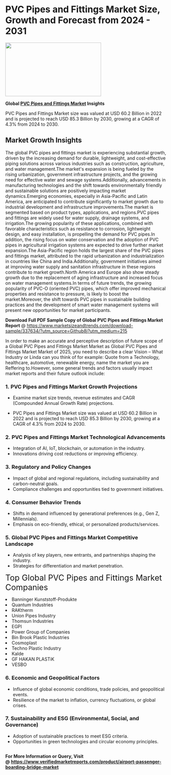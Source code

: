 <H1>PVC Pipes and Fittings Market Size, Growth and Forecast from 2024 - 2031</H1><img class="aligncenter size-medium wp-image-584254" src="https://thirdeyenews.in/wp-content/uploads/2024/09/Global-Market-Research-300x168.jpeg" alt="" width="300" height="168" /><p><strong>Global&nbsp;<a href="https://www.marketsizeandtrends.com/download-sample/337634/?utm_source=Github8j?utm_medium=215">PVC Pipes and Fittings Market</a> Insights</strong></p><p>PVC Pipes and Fittings Market size was valued at USD 60.2 Billion in 2022 and is projected to reach USD 85.3 Billion by 2030, growing at a CAGR of 4.3% from 2024 to 2030.</p><p><h2>Market Growth Insights</h2> The global PVC pipes and fittings market is experiencing substantial growth, driven by the increasing demand for durable, lightweight, and cost-effective piping solutions across various industries such as construction, agriculture, and water management.The market's expansion is being fueled by the rising urbanization, government infrastructure projects, and the growing need for effective water and sewage systems.Additionally, advancements in manufacturing technologies and the shift towards environmentally friendly and sustainable solutions are positively impacting market dynamics.Emerging economies, especially in Asia-Pacific and Latin America, are anticipated to contribute significantly to market growth due to industrial development and infrastructure improvements.The market is segmented based on product types, applications, and regions.PVC pipes and fittings are widely used for water supply, drainage systems, and irrigation.The growing popularity of these applications, combined with favorable characteristics such as resistance to corrosion, lightweight design, and easy installation, is propelling the demand for PVC pipes.In addition, the rising focus on water conservation and the adoption of PVC pipes in agricultural irrigation systems are expected to drive further market expansion.The Asia-Pacific region holds the largest share of the PVC pipes and fittings market, attributed to the rapid urbanization and industrialization in countries like China and India.Additionally, government initiatives aimed at improving water supply and sanitation infrastructure in these regions contribute to market growth.North America and Europe also show steady growth due to the replacement of aging infrastructure and increased focus on water management systems.In terms of future trends, the growing popularity of PVC-O (oriented PVC) pipes, which offer improved mechanical properties and resistance to pressure, is likely to boost the market.Moreover, the shift towards PVC pipes in sustainable building practices and the development of smart water management systems will present new opportunities for market participants.<p><span class=""><strong>Download Full PDF Sample Copy of Global PVC Pipes and Fittings Market Report</strong> @ <a href="https://www.marketsizeandtrends.com/download-sample/337634/?utm_source=Github8j?utm_medium=215" target="_blank">https://www.marketsizeandtrends.com/download-sample/337634/?utm_source=Github8j?utm_medium=215</a></span></p><p>In order to make an accurate and perceptive description of future scope of a Global&nbsp;PVC Pipes and Fittings Market Market as Global&nbsp;PVC Pipes and Fittings Market Market of 2025, you need to describe a clear Vision &ndash; What Industry or Linda can you think of for example: Quote from a Technology, healthcare, automotive, renewable energy, name the market you are Reffering to.However, some general trends and factors usually impact market reports and their future outlook include:</p><h3>1.&nbsp;<strong>PVC Pipes and Fittings Market Growth Projections</strong></h3><ul><li>Examine market size trends, revenue estimates and CAGR (Compounded Annual Growth Rate) projections.</li><li><p>PVC Pipes and Fittings Market size was valued at USD 60.2 Billion in 2022 and is projected to reach USD 85.3 Billion by 2030, growing at a CAGR of 4.3% from 2024 to 2030.</p></li></ul><h3>2.&nbsp;<strong>PVC Pipes and Fittings Market Technological Advancements</strong></h3><ul><li>Integration of AI, IoT, blockchain, or automation in the industry.</li><li>Innovations driving cost reductions or improving efficiency.</li></ul><h3>3.&nbsp;<strong>Regulatory and Policy Changes</strong></h3><ul><li>Impact of global and regional regulations, including sustainability and carbon-neutral goals.</li><li>Compliance challenges and opportunities tied to government initiatives.</li></ul><h3>4.&nbsp;<strong>Consumer Behavior Trends</strong></h3><ul><li>Shifts in demand influenced by generational preferences (e.g., Gen Z, Millennials).</li><li>Emphasis on eco-friendly, ethical, or personalized products/services.</li></ul><h3>5.&nbsp;<strong>Global PVC Pipes and Fittings Market Competitive Landscape</strong></h3><ul><li>Analysis of key players, new entrants, and partnerships shaping the industry.</li><li>Strategies for differentiation and market penetration.</li></ul><p data-pm-slice="1 1 []"><span style="color: inherit; font-family: inherit; font-size: 25px;">Top Global PVC Pipes and Fittings Market Companies</span></p><div class="" data-test-id=""><p><li>Banninger Kunststoff-Produkte</li><li> Quantum Industries</li><li> RAKtherm</li><li> Union Pipes Industry</li><li> Thomsun Industries</li><li> EGPI</li><li> Power Group of Companies</li><li> Bin Brook Plastic Industries</li><li> Cosmoplast</li><li> Techno Plastic Industry</li><li> Kalde</li><li> GF HAKAN PLASTiK</li><li> VESBO</li></p></div><h3>6.&nbsp;<strong>Economic and Geopolitical Factors</strong></h3><ul><li>Influence of global economic conditions, trade policies, and geopolitical events.</li><li>Resilience of the market to inflation, currency fluctuations, or global crises.</li></ul><h3>7.&nbsp;<strong>Sustainability and ESG (Environmental, Social, and Governance)</strong></h3><ul><li>Adoption of sustainable practices to meet ESG criteria.</li><li>Opportunities in green technologies and circular economy principles.</li></ul><h2><strong style="font-size: 14px;">For More Information or Query, Visit @&nbsp;</strong><a style="background-color: #ffffff; font-size: 14px;" href="https://www.marketsizeandtrends.com/report/pvc-pipes-and-fittings-market/" target="_blank">https://www.verifiedmarketreports.com/product/airport-passenger-boarding-bridge-market</a></h2>